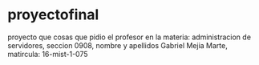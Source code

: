 # proyectofinal
proyecto que cosas que pidio el profesor en la materia: administracion de servidores, seccion 0908, nombre y apellidos Gabriel Mejia Marte, matircula: 16-mist-1-075
